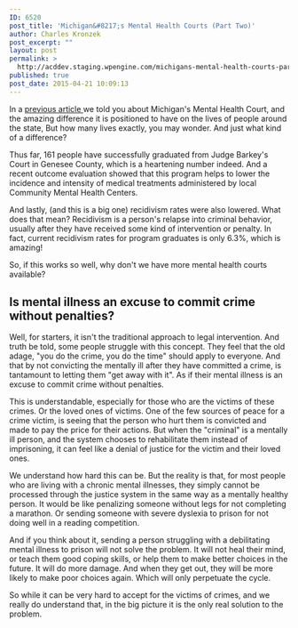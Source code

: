 ```yaml
---
ID: 6520
post_title: 'Michigan&#8217;s Mental Health Courts (Part Two)'
author: Charles Kronzek
post_excerpt: ""
layout: post
permalink: >
  http://acddev.staging.wpengine.com/michigans-mental-health-courts-part-two.html
published: true
post_date: 2015-04-21 10:09:13
---
```

In a <a title="Michigan’s Mental Health Courts (Part One)" href="http://acddev.staging.wpengine.com/michigans-mental-health-courts-new-face-justice-2.html" target="_blank">previous article </a>we told you about Michigan's Mental Health Court, and the amazing difference it is positioned to have on the lives of people around the state, But how many lives exactly, you may wonder. And just what kind of a difference?<!--more-->

Thus far, 161 people have successfully graduated from Judge Barkey's Court in Genesee County, which is a heartening number indeed. And a recent outcome evaluation showed that this program helps to lower the incidence and intensity of medical treatments administered by local Community Mental Health Centers.

And lastly, (and this is a big one) recidivism rates were also lowered. What does that mean? Recidivism is a person's relapse into criminal behavior, usually after they have received some kind of intervention or penalty. In fact, current recidivism rates for program graduates is only 6.3%, which is amazing!

So, if this works so well, why don't we have more mental health courts available?


<h2>Is mental illness an excuse to commit crime without penalties?</h2>

Well, for starters, it isn't the traditional approach to legal intervention. And truth be told, some people struggle with this concept. They feel that the old adage, "you do the crime, you do the time" should apply to everyone. And that by not convicting the mentally ill after they have committed a crime, is tantamount to letting them "get away with it". As if their mental illness is an excuse to commit crime without penalties.

This is understandable, especially for those who are the victims of these crimes. Or the loved ones of victims. One of the few sources of peace for a crime victim, is seeing that the person who hurt them is convicted and made to pay the price for their actions. But when the "criminal" is a mentally ill person, and the system chooses to rehabilitate them instead of imprisoning, it can feel like a denial of justice for the victim and their loved ones.

We understand how hard this can be. But the reality is that, for most people who are living with a chronic mental illnesses, they simply cannot be processed through the justice system in the same way as a mentally healthy person. It would be like penalizing someone without legs for not completing a marathon. Or sending someone with severe dyslexia to prison for not doing well in a reading competition.

And if you think about it, sending a person struggling with a debilitating mental illness to prison will not solve the problem. It will not heal their mind, or teach them good coping skills, or help them to make better choices in the future. It will do more damage. And when they get out, they will be more likely to make poor choices again. Which will only perpetuate the cycle.

So while it can be very hard to accept for the victims of crimes, and we really do understand that, in the big picture it is the only real solution to the problem.
